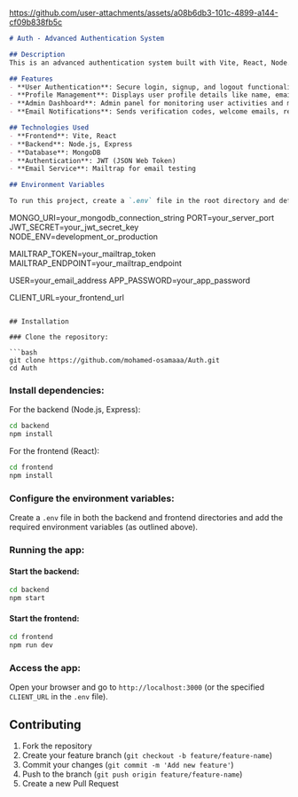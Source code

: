 

https://github.com/user-attachments/assets/a08b6db3-101c-4899-a144-cf09b838fb5c



```markdown
# Auth - Advanced Authentication System

## Description
This is an advanced authentication system built with Vite, React, Node.js, Express, and MongoDB. It includes features such as user login, signup, logout, and an Admin dashboard. The system tracks profile information like the user's name, email, and activity details (last login, created at). Additionally, it sends designed emails for actions like verification codes, welcome emails, reset password links, and success confirmations.

## Features
- **User Authentication**: Secure login, signup, and logout functionality.
- **Profile Management**: Displays user profile details like name, email, last login time, and account creation time.
- **Admin Dashboard**: Admin panel for monitoring user activities and managing authentication-related tasks.
- **Email Notifications**: Sends verification codes, welcome emails, reset password links, and success confirmations.

## Technologies Used
- **Frontend**: Vite, React
- **Backend**: Node.js, Express
- **Database**: MongoDB
- **Authentication**: JWT (JSON Web Token)
- **Email Service**: Mailtrap for email testing

## Environment Variables

To run this project, create a `.env` file in the root directory and define the following variables:

```
MONGO_URI=your_mongodb_connection_string
PORT=your_server_port
JWT_SECRET=your_jwt_secret_key
NODE_ENV=development_or_production

MAILTRAP_TOKEN=your_mailtrap_token
MAILTRAP_ENDPOINT=your_mailtrap_endpoint

USER=your_email_address
APP_PASSWORD=your_app_password

CLIENT_URL=your_frontend_url
```

## Installation

### Clone the repository:

```bash
git clone https://github.com/mohamed-osamaaa/Auth.git
cd Auth
```

### Install dependencies:

For the backend (Node.js, Express):

```bash
cd backend
npm install
```

For the frontend (React):

```bash
cd frontend
npm install
```

### Configure the environment variables:

Create a `.env` file in both the backend and frontend directories and add the required environment variables (as outlined above).

### Running the app:

#### Start the backend:

```bash
cd backend
npm start
```

#### Start the frontend:

```bash
cd frontend
npm run dev
```

### Access the app:

Open your browser and go to `http://localhost:3000` (or the specified `CLIENT_URL` in the `.env` file).

## Contributing

1. Fork the repository
2. Create your feature branch (`git checkout -b feature/feature-name`)
3. Commit your changes (`git commit -m 'Add new feature'`)
4. Push to the branch (`git push origin feature/feature-name`)
5. Create a new Pull Request
